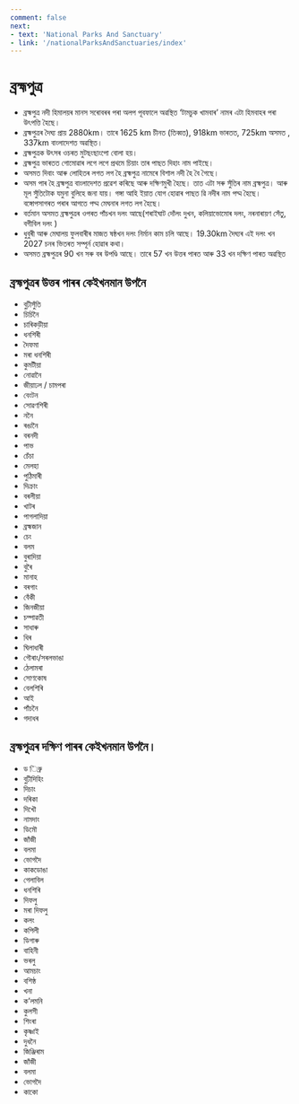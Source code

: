 ```yaml
---
comment: false
next:
- text: 'National Parks And Sanctuary'
- link: '/nationalParksAndSanctuaries/index'
--- 
```

# ব্ৰহ্মপুত্ৰ
- ব্ৰহ্মপুত্ৰ নদী হিমালয়ৰ মানস সৰোবৰৰ পৰা অলপ পূবফালে অৱস্থিত ‘টামচুক খামবাৰ’ নামৰ এটা হিমবাহৰ পৰা উৎপত্তি হৈছে।
- ব্ৰহ্মপুত্ৰৰ দৈঘ্য প্ৰায় 2880km। তাৰে 1625 km চীনত (তিব্বত), 918km ভাৰতত, 725km অসমত , 337km বাংলাদেশত অৱস্থিত।
- ব্ৰহ্মপুত্ৰক উৎসৰ ওচৰত মুটছংছাংপো বোলা হয়।
- ব্ৰহ্মপুত্ৰ ভাৰতত গোমোৱাৰ লগে লগে প্ৰথমে চিয়াং তাৰ পাছত দিহাং নাম পাইছে।
- অসমত দিবাং আৰু লোহিতৰ লগত লগ হৈ ব্ৰহ্মপুত্ৰ নামেৰে বিশাল নদী হৈ বৈ গৈছে।
- অসম পাৰ হৈ ব্ৰহ্মপুত্ৰ বাংলাদেশত প্ৰৱেশ কৰিছে আৰু দক্ষিণমুখী হৈছে। তাত এটা সৰু সুঁতিৰ নাম ব্ৰহ্মপুত্ৰ। আৰু মূল সুঁতিটোক যমুনা বুলিহে জনা যায়। গঙ্গা আহি ইয়াত যোগ হোৱাৰ পাছত ৱি নদীৰ নাম পদ্ম হৈছে। বঙ্গোপসাগৰত পৰাৰ আগতে পদ্ম মেঘনাৰ লগত লগ হৈছে।
- বৰ্তমান অসমত ব্ৰহ্মপুত্ৰৰ ওপৰত পাঁচখন দলং আছে(শৰাইঘাট দোঁলং দুখন, কলিয়াভোমোৰ দলং, নৰনাৰায়ণ সেঁতু, বগীবিল দলং )
- ধুবুৰী আৰু মেঘালয় ফুলবাৰীৰ মাজত ষষ্ঠখন দলং নিৰ্মান কাম চলি আছে। 19.30km দৈঘ্যৰ এই দলং খন 2027 চনৰ ভিতৰত সম্পূৰ্ন হোৱাৰ কথা।
- অসমত ব্ৰহ্মপুত্ৰৰ 90 খন সৰু বৰ উপণ্ডি আছে। তাৰে 57 খন উত্তৰ পাৰত আৰু 33 খন দক্ষিণ পাৰত অৱস্থিত


## ব্ৰহ্মপুত্ৰৰ উত্তৰ পাৰৰ কেইখনমান উপনৈ

- বুঢ়ীসুঁতি
- চিচিনৈ
- চাৰিকড়ীয়া
- ধনশিৰী
- দৈফমা
- মৰা ধনশিৰী
- কুমটীয়া
- নোৱানৈ
- জীয়াঢল / চামপৰা
- বেংটন
- সোৱণশিৰী
- ননৈ
- ৰঙানৈ
- বৰনদী
- পাভ
- চেঁচা
- মেলহা
- পুঠিমাৰী
- দিক্ৰাং
- বৰলীয়া
- খাটৰ
- পাগলাদিয়া
- ব্ৰহ্মজান
- চেং
- বলম
- বুৰাদিয়া
- বুৰৈ
- মানাহ
- বৰগাং
- বেঁকী
- জিনজীয়া
- চম্পাৱতী
- সাধাৰু
- ধিৰ
- ঘিলাধাৰী
- গৌৰাং/সৰলভাঙা
- ঠেলামৰা
- সোণকোষ
- বেলশিৰি
- আই
- পাঁচনৈ
- গদাধৰ

## ব্ৰহ্মপুত্ৰৰ দক্ষিণ পাৰৰ কেইখনমান উপনৈ। 
- ড িব্ৰু
- বুঢ়ীদিহিং
- দিচাং
- দৰিকা
- দিখৌ
- নামদাং
- ডিমৌ
- জাঁজী
- বলমা
- ভোগদৈ
- কাকডোঙা
- গেলাবিল
- ধনশিৰি
- দিফলু
- মৰা দিফলু
- কলং
- কপিলী
- ডিগাৰু
- বাহিনী
- ভৰলু
- আমচাং
- বশিষ্ঠ
- খনা
- ক’লমনি
- কুলসী
- শিংৰা
- কৃষ্ণাই
- দুধনৈ
- জিঞ্জিৰাম
- জাঁজী
- বলমা
- ভোগদৈ
- কাকো
